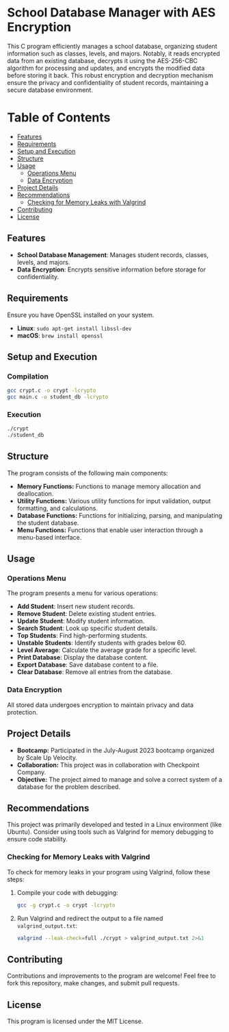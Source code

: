 # School Database Manager with AES Encryption

This C program efficiently manages a school database, organizing student information such as classes, levels, and majors. Notably, it reads encrypted data from an existing database, decrypts it using the AES-256-CBC algorithm for processing and updates, and encrypts the modified data before storing it back. This robust encryption and decryption mechanism ensure the privacy and confidentiality of student records, maintaining a secure database environment.

# Table of Contents

- [Features](#features)
- [Requirements](#requirements)
- [Setup and Execution](#setup-and-execution)
- [Structure](#structure)
- [Usage](#usage)
  - [Operations Menu](#operations-menu)
  - [Data Encryption](#data-encryption)
- [Project Details](#project-details)
- [Recommendations](#recommendations)
  - [Checking for Memory Leaks with Valgrind](#checking-for-memory-leaks-with-valgrind)
- [Contributing](#contributing)
- [License](#license)

## Features

- **School Database Management**: Manages student records, classes, levels, and majors.
- **Data Encryption**: Encrypts sensitive information before storage for confidentiality.

## Requirements

Ensure you have OpenSSL installed on your system.

- **Linux**: `sudo apt-get install libssl-dev`
- **macOS**: `brew install openssl`

## Setup and Execution
### Compilation
```bash
gcc crypt.c -o crypt -lcrypto
gcc main.c -o student_db -lcrypto
```
### Execution
```bash
./crypt
./student_db
```

## Structure

The program consists of the following main components:

- **Memory Functions:** Functions to manage memory allocation and deallocation.
- **Utility Functions:** Various utility functions for input validation, output formatting, and calculations.
- **Database Functions:** Functions for initializing, parsing, and manipulating the student database.
- **Menu Functions:** Functions that enable user interaction through a menu-based interface.

## Usage

### Operations Menu

The program presents a menu for various operations:

- **Add Student**: Insert new student records.
- **Remove Student**: Delete existing student entries.
- **Update Student**: Modify student information.
- **Search Student**: Look up specific student details.
- **Top Students**: Find high-performing students.
- **Unstable Students**: Identify students with grades below 60.
- **Level Average**: Calculate the average grade for a specific level.
- **Print Database**: Display the database content.
- **Export Database**: Save database content to a file.
- **Clear Database**: Remove all entries from the database.

### Data Encryption

All stored data undergoes encryption to maintain privacy and data protection.

## Project Details
- **Bootcamp:** Participated in the July-August 2023 bootcamp organized by Scale Up Velocity.
- **Collaboration:** This project was in collaboration with Checkpoint Company.
- **Objective:** The project aimed to manage and solve a correct system of a database for the problem described.


## Recommendations

This project was primarily developed and tested in a Linux environment (like Ubuntu). Consider using tools such as Valgrind for memory debugging to ensure code stability.

### Checking for Memory Leaks with Valgrind
To check for memory leaks in your program using Valgrind, follow these steps:
1. Compile your code with debugging:
    ```bash
    gcc -g crypt.c -o crypt -lcrypto
    ```

2. Run Valgrind and redirect the output to a file named `valgrind_output.txt`:
    ```bash
    valgrind --leak-check=full ./crypt > valgrind_output.txt 2>&1
    ```


## Contributing

Contributions and improvements to the program are welcome! Feel free to fork this repository, make changes, and submit pull requests.

## License

This program is licensed under the MIT License.


